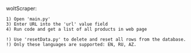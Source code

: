 woltScraper:

    1) Open 'main.py'
    3) Enter URL into the 'url' value field
    4) Run code and get a list of all products in web page

    !) Use 'resetData.py' to delete and reset all rows from the database.
    !) Only these languages are supported: EN, RU, AZ.
